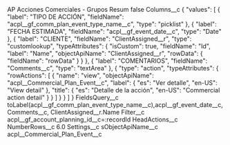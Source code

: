 <?xml version="1.0" encoding="UTF-8"?>
<CustomMetadata xmlns="http://soap.sforce.com/2006/04/metadata" xmlns:xsi="http://www.w3.org/2001/XMLSchema-instance" xmlns:xsd="http://www.w3.org/2001/XMLSchema">
    <label>AP Acciones Comerciales - Grupos Resum</label>
    <protected>false</protected>
    <values>
        <field>Columns__c</field>
        <value xsi:type="xsd:string">{
    &quot;values&quot;: [
        {
            &quot;label&quot;: &quot;TIPO DE ACCIÓN&quot;,
            &quot;fieldName&quot;: &quot;acpl__gf_comm_plan_event_type_name__c&quot;,
            &quot;type&quot;: &quot;picklist&quot;
        },
        {
            &quot;label&quot;: &quot;FECHA ESTIMADA&quot;,
            &quot;fieldName&quot;: &quot;acpl__gf_event_date__c&quot;,
            &quot;type&quot;: &quot;Date&quot;
        },
{
&quot;label&quot;: &quot;CLIENTE&quot;,
&quot;fieldName&quot;: &quot;ClientAssigned__r&quot;,
&quot;type&quot;: &quot;customlookup&quot;,
&quot;typeAttributes&quot;: {
&quot;isCustom&quot;: true,
&quot;fieldName&quot;: &quot;Id&quot;,
&quot;label&quot;: &quot;Name&quot;,
&quot;objectApiName&quot;: &quot;ClientAssigned__r&quot;,
&quot;rowData&quot;: {
&quot;fieldName&quot;: &quot;rowData&quot;
}
}
}, 
        {
            &quot;label&quot;: &quot;COMENTARIOS&quot;,
            &quot;fieldName&quot;: &quot;Comments__c&quot;,
            &quot;type&quot;: &quot;textArea&quot;
        },
        {
            &quot;type&quot;: &quot;action&quot;,
            &quot;typeAttributes&quot;: {
                &quot;rowActions&quot;: [
                    {
                        &quot;name&quot;: &quot;view&quot;,
                        &quot;objectApiName&quot;: &quot;acpl__Commercial_Plan_Event__c&quot;,
                        &quot;label&quot;: {
                            &quot;es&quot;: &quot;Ver detalle&quot;,
                            &quot;en-US&quot;: &quot;View detail&quot;
                        },
                        &quot;title&quot;: {
                            &quot;es&quot;: &quot;Detalle de la acción&quot;,
                            &quot;en-US&quot;: &quot;Commercial action detail&quot;
                        }
                    }
                ]
            }
        }
    ]
}</value>
    </values>
    <values>
        <field>FieldsQuery__c</field>
        <value xsi:type="xsd:string">toLabel(acpl__gf_comm_plan_event_type_name__c),acpl__gf_event_date__c,Comments__c, ClientAssigned__r.Name</value>
    </values>
    <values>
        <field>Filter__c</field>
        <value xsi:type="xsd:string">acpl__gf_account_planning_id__c=:recordId</value>
    </values>
    <values>
        <field>HeadActions__c</field>
        <value xsi:nil="true"/>
    </values>
    <values>
        <field>NumberRows__c</field>
        <value xsi:type="xsd:double">6.0</value>
    </values>
    <values>
        <field>Settings__c</field>
        <value xsi:nil="true"/>
    </values>
    <values>
        <field>sObjectApiName__c</field>
        <value xsi:type="xsd:string">acpl__Commercial_Plan_Event__c</value>
    </values>
</CustomMetadata>
